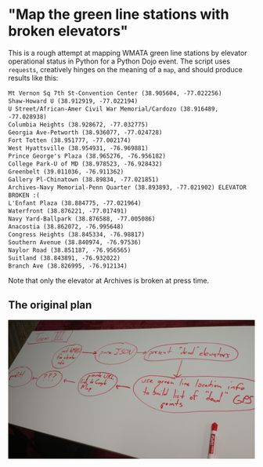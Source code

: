 # "Map the green line stations with broken elevators"

This is a rough attempt at mapping WMATA green line stations by elevator operational status in Python for a Python Dojo event. The script uses `requests`, creatively hinges on the meaning of a `map`, and should produce results like this:

```
Mt Vernon Sq 7th St-Convention Center (38.905604, -77.022256)
Shaw-Howard U (38.912919, -77.022194)
U Street/African-Amer Civil War Memorial/Cardozo (38.916489, -77.028938)
Columbia Heights (38.928672, -77.032775)
Georgia Ave-Petworth (38.936077, -77.024728)
Fort Totten (38.951777, -77.002174)
West Hyattsville (38.954931, -76.969881)
Prince George's Plaza (38.965276, -76.956182)
College Park-U of MD (38.978523, -76.928432)
Greenbelt (39.011036, -76.911362)
Gallery Pl-Chinatown (38.89834, -77.021851)
Archives-Navy Memorial-Penn Quarter (38.893893, -77.021902) ELEVATOR BROKEN :(
L'Enfant Plaza (38.884775, -77.021964)
Waterfront (38.876221, -77.017491)
Navy Yard-Ballpark (38.876588, -77.005086)
Anacostia (38.862072, -76.995648)
Congress Heights (38.845334, -76.98817)
Southern Avenue (38.840974, -76.97536)
Naylor Road (38.851187, -76.956565)
Suitland (38.843891, -76.932022)
Branch Ave (38.826995, -76.912134)
```

Note that only the elevator at Archives is broken at press time.

## The original plan

![Planning document](planning.jpg "Planning document")
